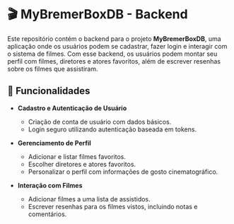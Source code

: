 # 🎬 MyBremerBoxDB - Backend

Este repositório contém o backend para o projeto **MyBremerBoxDB**, uma aplicação onde os usuários podem se cadastrar, fazer login e interagir com o sistema de filmes. Com esse backend, os usuários podem montar seu perfil com filmes, diretores e atores favoritos, além de escrever resenhas sobre os filmes que assistiram.

## 📝 Funcionalidades

- **Cadastro e Autenticação de Usuário**
  - Criação de conta de usuário com dados básicos.
  - Login seguro utilizando autenticação baseada em tokens.

- **Gerenciamento de Perfil**
  - Adicionar e listar filmes favoritos.
  - Escolher diretores e atores favoritos.
  - Personalizar o perfil com informações de gosto cinematográfico.

- **Interação com Filmes**
  - Adicionar filmes a uma lista de assistidos.
  - Escrever resenhas para os filmes vistos, incluindo notas e comentários.

